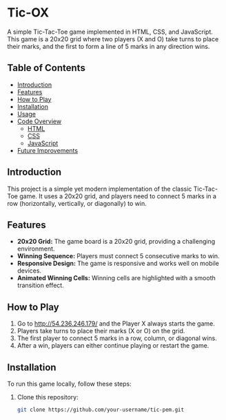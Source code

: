 # Tic-OX

A simple Tic-Tac-Toe game implemented in HTML, CSS, and JavaScript. This game is a 20x20 grid where two players (X and O) take turns to place their marks, and the first to form a line of 5 marks in any direction wins.

## Table of Contents
- [Introduction](#introduction)
- [Features](#features)
- [How to Play](#how-to-play)
- [Installation](#installation)
- [Usage](#usage)
- [Code Overview](#code-overview)
  - [HTML](#html)
  - [CSS](#css)
  - [JavaScript](#javascript)
- [Future Improvements](#future-improvements)


## Introduction

This project is a simple yet modern implementation of the classic Tic-Tac-Toe game. It uses a 20x20 grid, and players need to connect 5 marks in a row (horizontally, vertically, or diagonally) to win.

## Features

- **20x20 Grid:** The game board is a 20x20 grid, providing a challenging environment.
- **Winning Sequence:** Players must connect 5 consecutive marks to win.
- **Responsive Design:** The game is responsive and works well on mobile devices.
- **Animated Winning Cells:** Winning cells are highlighted with a smooth transition effect.

## How to Play

1. Go to http://54.236.246.179/ and the Player X always starts the game.
2. Players take turns to place their marks (X or O) on the grid.
3. The first player to connect 5 marks in a row, column, or diagonal wins.
4. After a win, players can either continue playing or restart the game.

## Installation

To run this game locally, follow these steps:

1. Clone this repository:
   ```bash
   git clone https://github.com/your-username/tic-pem.git

